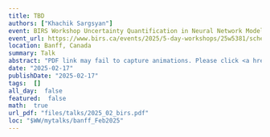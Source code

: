 ```yaml
---
title: TBD
authors: ["Khachik Sargsyan"]
event: BIRS Workshop Uncertainty Quantification in Neural Network Models
event_url: https://www.birs.ca/events/2025/5-day-workshops/25w5381/schedule
location: Banff, Canada
summary: Talk
abstract: "PDF link may fail to capture animations. Please click <a href="https://www.ksargsyan.net/files/talks/uq_tutorial_sargsyan.key">here</a> to download the underlying Keynote presentation.<br>"
date: "2025-02-17"
publishDate: "2025-02-17"
tags:  []
all_day:  false
featured:  false
math:  true
url_pdf: "files/talks/2025_02_birs.pdf"
loc: "$WW/mytalks/banff_Feb2025"
---
```

